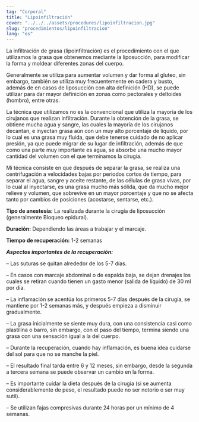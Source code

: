 ```yaml
---
tag: "Corporal"
title: "Lipoinfiltración"
cover: "../../../assets/procedures/lipoinfiltracion.jpg"
slug: "procedimientos/lipoinfiltracion"
lang: "es"
---
```


La infiltración de grasa (lipoinfiltración) es el procedimiento con el que utilizamos la grasa que obtenemos mediante la liposucción, para modificar la forma y moldear diferentes zonas del cuerpo.

Generalmente se utiliza para aumentar volumen y dar forma al gluteo, sin embargo, también se utiliza muy frecuentemente en cadera y busto, además de en casos de liposucción con alta definición (HD), se puede utilizar para dar mayor definición en zonas como pectorales y deltoides (hombro), entre otras.

La técnica que utilizamos no es la convencional que utiliza la mayoría de los cirujanos que realizan infiltración. Durante la obtención de la grasa, se obtiene mucha agua y sangre, las cuales la mayoría de los cirujanos decantan, e inyectan grasa aún con un muy alto porcentaje de líquido, por lo cual es una grasa muy fluida, que debe tenerse cuidado de no aplicar presión, ya que puede migrar de su lugar de infiltración, además de que como una parte muy importante es agua, se absorbe una mucho mayor cantidad del volumen con el que terminamos la cirugía.

Mi técnica consiste en que después de separar la grasa, se realiza una centrifugación a velocidades bajas por periodos cortos de tiempo, para separar el agua, sangre y aceite restante, de las células de grasa vivas, por lo cual al inyectarse, es una grasa mucho más sólida, que da mucho mejor relieve y volumen, que sobrevive en un mayor porcentaje y que no se afecta tanto por cambios de posiciones (acostarse, sentarse, etc.).

**Tipo de anestesia:** La realizada durante la cirugía de liposucción (generalmente Bloqueo epidural).

**Duración:** Dependiendo las áreas a trabajar y el marcaje.

**Tiempo de recuperación:** 1-2 semanas

**_Aspectos importantes de la recuperación:_**

– Las suturas se quitan alrededor de los 5-7 días.

– En casos con marcaje abdominal o de espalda baja, se dejan drenajes los cuales se retiran cuando tienen un gasto menor (salida de líquido) de 30 ml por día.

– La inflamación se acentúa los primeros 5-7 días después de la cirugía, se mantiene por 1-2 semanas más, y después empieza a disminuir gradualmente.

– La grasa inicialmente se siente muy dura, con una consistencia casi como plastilina o barro, sin embargo, con el paso del tiempo, termina siendo una grasa con una sensación igual a la del cuerpo.

– Durante la recuperación, cuando hay inflamación, es buena idea cuidarse del sol para que no se manche la piel.

– El resultado final tarda entre 6 y 12 meses, sin embargo, desde la segunda a tercera semana se puede observar un cambio en la forma.

– Es importante cuidar la dieta después de la cirugía (si se aumenta considerablemente de peso, el resultado puede no ser notorio o ser muy sutil).

– Se utilizan fajas compresivas durante 24 horas por un mínimo de 4 semanas.
